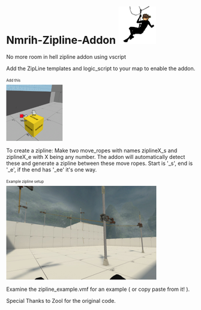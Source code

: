 # Nmrih-Zipline-Addon <img src="img/zipline-icon.jpg" data-canonical-src="img/zipline-icon.jpg" width="100" height="100" />
No more room in hell zipline addon using vscript



Add the ZipLine templates and logic_script to your map to enable the addon.
<summary><sub><sup>Add this</sup></sub></summary>
<img src="img/hammerplusplus_jkSDByua9v.png" data-canonical-src="img/hammerplusplus_jkSDByua9v.png" width="150" height="150" />

To create a zipline:
Make two move_ropes with names ziplineX_s and ziplineX_e with X being any number. The addon will automatically detect these and generate a zipline between these move ropes.
Start is '_s', end is '_e', if the end has '_ee' it's one way.

<summary><sub><sup> Example zipline setup </sup></sub></summary>
<img src="img/nmrih_9RBbFzdUJY.jpg" data-canonical-src="img/nmrih_9RBbFzdUJY.jpg" width="400" height="250" />



Examine the zipline_example.vmf for an example ( or copy paste from it! ).

Special Thanks to Zool for the original code.
